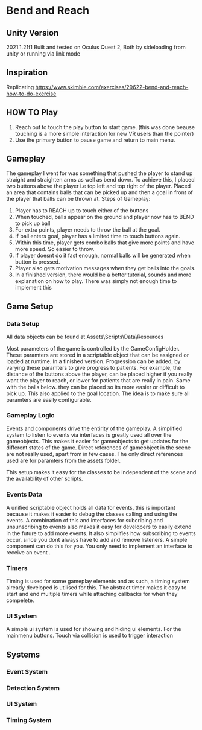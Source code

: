 # Bend and Reach

## Unity Version

2021.1.21f1
Built and tested on Oculus Quest 2, Both by sideloading from unity or running via link mode

## Inspiration

Replicating https://www.skimble.com/exercises/29622-bend-and-reach-how-to-do-exercise 

## HOW TO Play
1. Reach out to touch the play button to start game. (this was done beause touching is a more simple interaction for new VR users than the pointer)
2. Use the primary button to pause game and return to main menu.

## Gameplay

The gameplay I went for was something that pushed the player to stand up straight and straighten arms as well as bend down. 
To achieve this, I placed two buttons above the player i.e top left and top right of the player. Placed an area that contains balls that can be picked up and then a goal in front of the player that balls can be thrown at. 
 Steps of Gameplay:
 1. Player has to REACH up to touch either of the buttons
 2. When touched, balls appear on the ground and player now has to BEND to pick up ball
 3. For extra points, player needs to throw the ball at the goal. 
 4. If ball enters goal, player has a limited time to touch buttons again. 
 5. Within this time, player gets combo balls that give more points and have more speed. So easier to throw. 
 6. If player doesnt do it fast enough, normal balls will be generated when button is pressed. 
 7. Player also gets motivation messages when they get balls into the goals.
 8. In a finished version, there would be a better tutorial, sounds and more explanation on how to play. There was simply not enough time to implement this 

## Game Setup

### Data Setup
All data objects can be found at Assets\Scripts\Data\Resources

Most parameters of the game is controlled by the GameConfigHolder. These paramters are stored in a scriptable object that can be assigned or loaded at runtime. In a finished version. Progression can be added, by varying these paramters to give progress to patients. For example, the distance of the buttons above the player, can be placed higher if you really want the player to reach, or lower for patients that are really in pain. Same with the balls below. they can be placed so its more easier or difficult to pick up. This also applied to the goal location.
The idea is to make sure all paramters are easily configurable.

### Gameplay Logic
Events and components drive the entirity of the gameplay. A simplified system to listen to events via interfaces is greatly used all over the gameobjects. This makes it easier for gameobjects to get updates for the different states of the game. 
Direct references of gameobject in the scene are not really used, apart from in few cases. The only direct references used are for paramters from the assets folder. 

This setup makes it easy for the classes to be independent of the scene and the availability of other scripts. 

### Events Data 
A unified scriptable object holds all data for events, this is important because it makes it easier to debug the classes calling and using the events. A combination of this and interfaces for subcribing and unsunscribing to events also makes it easy for developers to easily extend in the future to add more events. It also simplifies how subscribing to events occur, since you dont always have to add and remove listeners. A simple component can do this for you. You only need to implement an interface to receive an event .

### Timers
Timing is used for some gameplay elements and as such, a timing system already developed is utilised for this. The abstract timer makes it easy to start and end multiple timers while attaching callbacks for when they compelete.

### UI System
A simple ui system is used for showing and hiding ui elements. 
For the mainmenu buttons. Touch via collision is used to trigger interaction 

## Systems 

### Event System
### Detection System 
### UI System 
### Timing System

